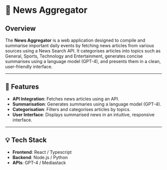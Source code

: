 # 📰 News Aggregator

## Overview 
The **News Aggregator** is a web application designed to compile and summarise important daily events by fetching news articles from various sources using a News Search API. It categorises articles into topics such as General, Sports, Technology and Entertainment, generates concise summarises using a language model (GPT-4), and presents them in a clean, user-friendly interface.

---

## 🚀 Features
- **API Integration**: Fetches news articles using an API.
- **Summarisation**: Generates summaries using a language model (GPT-4).
- **Categorisation**: Filters and categorises articles by topics.
- **User Interface**: Displays summarised news in an intuitive, responsive interface.

---

## 💡 Tech Stack
- **Frontend**: React / Typescript
- **Backend**: Node.js / Python
- **APIs**: GPT-4 / Mediastack
